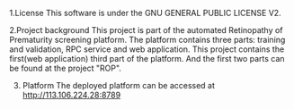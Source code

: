 1.License
This software is under the GNU GENERAL PUBLIC LICENSE V2.

2.Project background
This project is part of the automated Retinopathy of Prematurity screening platform.
The platform contains three parts: training and validation, RPC service and web application.
This project contains the first(web application) third part of the platform.
And the first two parts can be found at the project "ROP".

3. Platform
The deployed platform can be accessed at http://113.106.224.28:8789